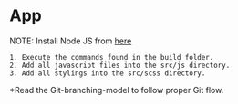 App
===============

NOTE: Install Node JS from <a href="http://nodejs.org/">here </a>


	1. Execute the commands found in the build folder.
	2. Add all javascript files into the src/js directory.
	3. Add all stylings into the src/scss directory.

*Read the Git-branching-model to follow proper Git flow.